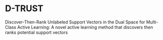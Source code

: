 # D-TRUST
Discover-Then-Rank Unlabeled Support Vectors in the Dual Space for Multi-Class Active Learning: A novel active learning method that discovers then ranks potential support vectors
